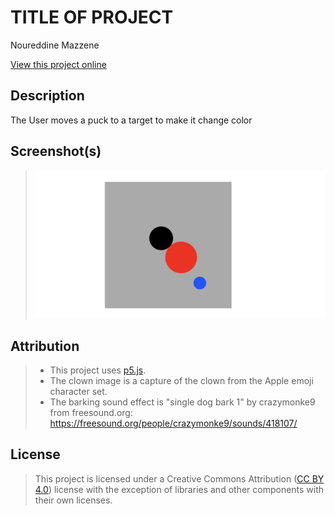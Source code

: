# TITLE OF PROJECT

Noureddine Mazzene

[View this project online](https://rocmazz.github.io/cart253/topics/conditionals-challenge/)

## Description

The User moves a puck to a target to make it change color



## Screenshot(s)


> ![Screenshot of project](./assets/images/clown.png)

## Attribution


> - This project uses [p5.js](https://p5js.org).
> - The clown image is a capture of the clown from the Apple emoji character set.
> - The barking sound effect is "single dog bark 1" by crazymonke9 from freesound.org: https://freesound.org/people/crazymonke9/sounds/418107/

## License


> This project is licensed under a Creative Commons Attribution ([CC BY 4.0](https://creativecommons.org/licenses/by/4.0/deed.en)) license with the exception of libraries and other components with their own licenses.